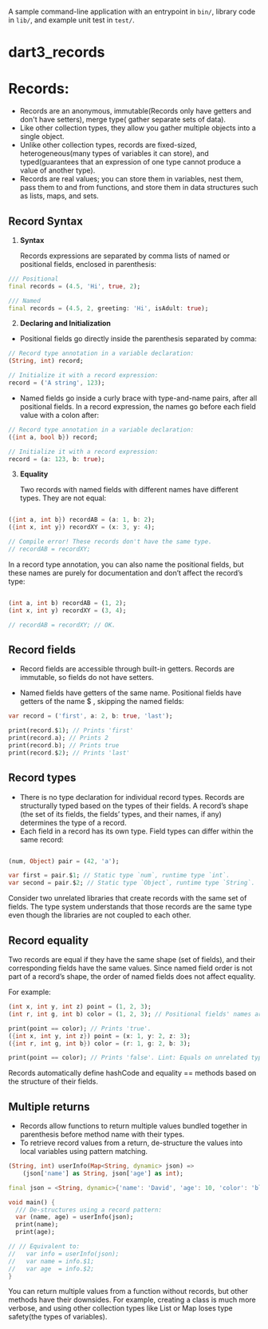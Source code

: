 A sample command-line application with an entrypoint in `bin/`, library code
in `lib/`, and example unit test in `test/`.

# dart3_records

# Records:

- Records are an anonymous, immutable(Records only have getters and don't have setters), merge type(
  gather separate sets of data).
- Like other collection types, they allow you gather multiple objects into a single object.
- Unlike other collection types, records are fixed-sized, heterogeneous(many types of variables it
  can store), and typed(guarantees that an expression of one type cannot produce a value of another
  type).
- Records are real values; you can store them in variables, nest them, pass them to and from
  functions, and store them in data structures such as lists, maps, and sets.

## Record Syntax

1. **Syntax**

   Records expressions are separated by comma lists of named or positional fields, enclosed in
   parenthesis:

```dart
/// Positional
final records = (4.5, 'Hi', true, 2);

/// Named
final records = (4.5, 2, greeting: 'Hi', isAdult: true);
```

2. **Declaring and Initialization**

- Positional fields go directly inside the parenthesis separated by comma:

```dart 
// Record type annotation in a variable declaration:
(String, int) record;

// Initialize it with a record expression:
record = ('A string', 123);
```

- Named fields go inside a curly brace with type-and-name pairs, after all positional fields. In a
  record expression, the names go before each field value with a colon after:

```dart 
// Record type annotation in a variable declaration:
({int a, bool b}) record;

// Initialize it with a record expression:
record = (a: 123, b: true);
```

3. **Equality**

   Two records with named fields with different names have different types. They are not equal:

```dart

({int a, int b}) recordAB = (a: 1, b: 2);
({int x, int y}) recordXY = (x: 3, y: 4);

// Compile error! These records don't have the same type.
// recordAB = recordXY;
```

In a record type annotation, you can also name the positional fields, but these names are purely for
documentation and don’t affect the record’s type:

```dart

(int a, int b) recordAB = (1, 2);
(int x, int y) recordXY = (3, 4);

// recordAB = recordXY; // OK.
```

## Record fields

- Record fields are accessible through built-in getters. Records are immutable, so fields do not
  have setters.

- Named fields have getters of the same name. Positional fields have getters of the name $<position>
  , skipping the named fields:

```dart 
var record = ('first', a: 2, b: true, 'last');

print(record.$1); // Prints 'first'
print(record.a); // Prints 2
print(record.b); // Prints true
print(record.$2); // Prints 'last'
```

## Record types

- There is no type declaration for individual record types. Records are structurally typed based on
  the types of their fields. A record’s shape (the set of its fields, the fields’ types, and their
  names, if any) determines the type of a record.
- Each field in a record has its own type. Field types can differ within the same record:

```dart

(num, Object) pair = (42, 'a');

var first = pair.$1; // Static type `num`, runtime type `int`.
var second = pair.$2; // Static type `Object`, runtime type `String`.
```

Consider two unrelated libraries that create records with the same set of fields. The type system
understands that those records are the same type even though the libraries are not coupled to each
other.

## Record equality

Two records are equal if they have the same shape (set of fields), and their corresponding fields
have the same values. Since named field order is not part of a record’s shape, the order of named
fields does not affect equality.

For example:

```dart 
(int x, int y, int z) point = (1, 2, 3);
(int r, int g, int b) color = (1, 2, 3); // Positional fields' names are purely for documentation and don’t affect the record’s type.

print(point == color); // Prints 'true'.
({int x, int y, int z}) point = (x: 1, y: 2, z: 3);
({int r, int g, int b}) color = (r: 1, g: 2, b: 3);

print(point == color); // Prints 'false'. Lint: Equals on unrelated types.
```

Records automatically define hashCode and equality == methods based on the structure of their
fields.

## Multiple returns

- Records allow functions to return multiple values bundled together in parenthesis before method
  name with their types.
- To retrieve record values from a return, de-structure the values into local variables using
  pattern matching.

```dart
(String, int) userInfo(Map<String, dynamic> json) =>
    (json['name'] as String, json['age'] as int);

final json = <String, dynamic>{'name': 'David', 'age': 10, 'color': 'blue'};

void main() {
  /// De-structures using a record pattern:
  var (name, age) = userInfo(json);
  print(name);
  print(age);

// // Equivalent to:
//   var info = userInfo(json);
//   var name = info.$1;
//   var age  = info.$2;
}
```

You can return multiple values from a function without records, but other methods have their
downsides. For example, creating a class is much more verbose, and using other collection types like
List or Map loses type safety(the types of variables).